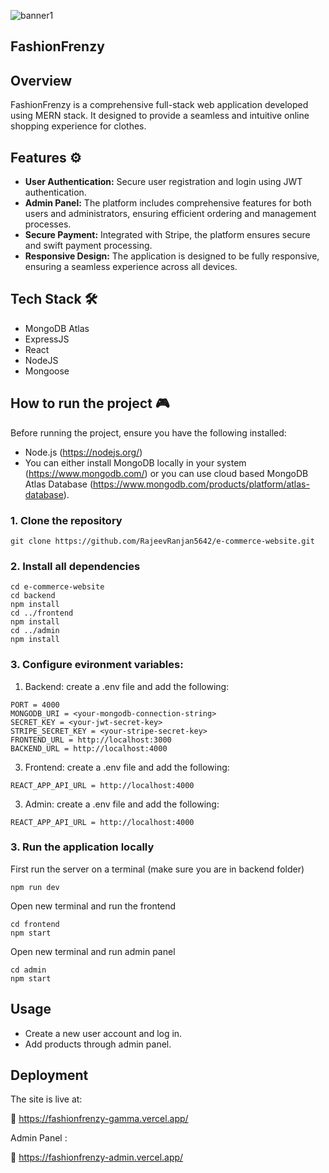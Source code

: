 ![banner1](https://github.com/user-attachments/assets/23772731-8fee-4638-a429-58d125b1b99c)

## FashionFrenzy

## Overview 
FashionFrenzy is a comprehensive full-stack web application developed using MERN stack. It designed to provide a seamless and intuitive online shopping experience for clothes.

## Features ⚙️
- <b>User Authentication:</b> Secure user registration and login using JWT authentication.
- <b>Admin Panel:</b> The platform includes comprehensive features for both users and administrators, ensuring efficient ordering and management processes.
- <b>Secure Payment:</b>  Integrated with Stripe, the platform ensures secure and swift payment processing. 
- <b>Responsive Design:</b> The application is designed to be fully responsive, ensuring a seamless experience across all devices. 

## Tech Stack 🛠️
- MongoDB Atlas
- ExpressJS
- React
- NodeJS
- Mongoose

## How to run the project 🎮

Before running the project, ensure you have the following installed:
- Node.js (https://nodejs.org/)
- You can either install MongoDB locally in your system (https://www.mongodb.com/) or you can use cloud based MongoDB Atlas Database (https://www.mongodb.com/products/platform/atlas-database).

### 1. Clone the repository

    git clone https://github.com/RajeevRanjan5642/e-commerce-website.git
    
### 2. Install all dependencies

    cd e-commerce-website
    cd backend
    npm install
    cd ../frontend
    npm install
    cd ../admin
    npm install
    
### 3. Configure evironment variables:
  1. Backend:
    create a .env file and add the following:

    PORT = 4000
    MONGODB_URI = <your-mongodb-connection-string>
    SECRET_KEY = <your-jwt-secret-key>
    STRIPE_SECRET_KEY = <your-stripe-secret-key>
    FRONTEND_URL = http://localhost:3000
    BACKEND_URL = http://localhost:4000

  3. Frontend:
    create a .env file and add the following:

    REACT_APP_API_URL = http://localhost:4000

  3. Admin:
    create a .env file and add the following:

    REACT_APP_API_URL = http://localhost:4000
    
### 3. Run the application locally
First run the server on a terminal (make sure you are in backend folder)
    
    npm run dev
    
Open new terminal and run the frontend

    cd frontend
    npm start
    
Open new terminal and run admin panel

    cd admin
    npm start
    
## Usage
- Create a new user account and log in.
- Add products through admin panel.

## Deployment

The site is live at:

🔗 https://fashionfrenzy-gamma.vercel.app/

Admin Panel :

🔗 https://fashionfrenzy-admin.vercel.app/



